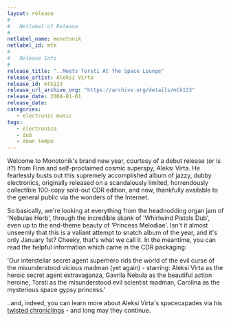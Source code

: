 ```yaml
---
layout: release
#
#   Netlabel of Release
#
netlabel_name: monotonik
netlabel_id: mtk
#
#   Release Info
#
release_title: "..Meets Torsti At The Space Lounge"
release_artist: Aleksi Virta
release_id: mtk123
release_url_archive_org: "https://archive.org/details/mtk123"
release_date: 2004-01-01
release_date: 
categories:
   - electronic music
tags:
   - electronica
   - dub
   - down tempo
---
```

Welcome to Monotonik's brand new year, courtesy of a debut release (or is it?) from Finn and self-proclaimed cosmic superspy, Aleksi Virta. He fearlessly busts out this supremely accomplished album of jazzy, dubby electronics, originally released on a scandalously limited, horrendously collectible 100-copy sold-out CDR edition, and now, thankfully available to the general public via the wonders of the Internet.

So basically, we're looking at everything from the headnodding organ jam of 'Nebulae Herb', through the incredible skank of 'Whirlwind Pistols Dub', even up to the end-theme beauty of 'Princess Melodiae'. Isn't it almost unseemly that this is a valiant attempt to snatch album of the year, and it's only January 1st? Cheeky, that's what we call it. In the meantime, you can read the helpful information which came in the CDR packaging:

'Our interstellar secret agent superhero rids the world of the evil curse of the misunderstood vicious madman (yet again) - starring: Aleksi Virta as the heroic secret agent extravaganza, Gavrila Nebula as the beautiful action heroine, Torsti as the misunderstood evil scientist madman, Carolina as the mysterious space gypsy princess.'

..and, indeed, you can learn more about Aleksi Virta's spacecapades via his <a href="http://www.zion15.net/aleksivirta/diary/">twisted chroniclings</a> - and long may they continue.

